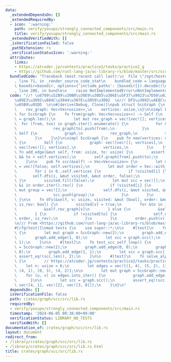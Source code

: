 ```yaml
---
data:
  _extendedDependsOn: []
  _extendedRequiredBy:
  - icon: ':warning:'
    path: verify/yosupo/strongly_connected_components/src/main.rs
    title: verify/yosupo/strongly_connected_components/src/main.rs
  _extendedVerifiedWith: []
  _isVerificationFailed: false
  _pathExtension: rs
  _verificationStatusIcon: ':warning:'
  attributes:
    links:
    - https://atcoder.jp/contests/practice2/tasks/practice2_g
    - https://github.com/rust-lang-ja/ac-library-rs/blob/master/src/scc.rs>
  bundledCode: "Traceback (most recent call last):\n  File \"/opt/hostedtoolcache/Python/3.10.15/x64/lib/python3.10/site-packages/onlinejudge_verify/documentation/build.py\"\
    , line 71, in _render_source_code_stat\n    bundled_code = language.bundle(stat.path,\
    \ basedir=basedir, options={'include_paths': [basedir]}).decode()\n  File \"/opt/hostedtoolcache/Python/3.10.15/x64/lib/python3.10/site-packages/onlinejudge_verify/languages/rust.py\"\
    , line 288, in bundle\n    raise NotImplementedError\nNotImplementedError\n"
  code: "//! \u6709\u52B9\u30B0\u30E9\u30D5\u306E\u5F37\u9023\u7D50\u6210\u5206\u5206\
    \u89E3\u3092\u884C\u3044\u307E\u3059\u3002  \n//! DFS\u3092\u4E8C\u56DE\u884C\u3046\
    \u65B9\u91DD  \n\n#[derive(Debug, Clone)]\npub struct SccGraph {\n    graph: Vec<Vec<usize>>,\n\
    \    rev_graph: Vec<Vec<usize>>,\n    vertices: usize,\n}\n\nimpl From<Vec<Vec<usize>>>\
    \ for SccGraph {\n    fn from(graph: Vec<Vec<usize>>) -> Self {\n        let vertices\
    \ = graph.len();\n        let mut rev_graph = vec![vec![]; vertices];\n      \
    \  for (from, tos) in graph.iter().enumerate() {\n            for &to in tos {\n\
    \                rev_graph[to].push(from);\n            }\n        }\n       \
    \ Self {\n            graph,\n            rev_graph,\n            vertices,\n\
    \        }\n    }\n}\n\nimpl SccGraph {\n    pub fn new(vertices: usize) -> Self\
    \ {\n        Self {\n            graph: vec![vec![]; vertices],\n            rev_graph:\
    \ vec![vec![]; vertices],\n            vertices,\n        }\n    }\n\n    pub\
    \ fn add_edge(&mut self, from: usize, to: usize) {\n        assert!(from < self.vertices\
    \ && to < self.vertices);\n        self.graph[from].push(to);\n        self.rev_graph[to].push(from);\n\
    \    }\n\n    pub fn scc(&self) -> Vec<Vec<usize>> {\n        let mut visited\
    \ = vec![false; self.vertices];\n        let mut order = Vec::with_capacity(self.vertices);\n\
    \        for i in 0..self.vertices {\n            if !visited[i] {\n         \
    \       self.dfs(i, &mut visited, &mut order, false);\n            }\n       \
    \ }\n        visited.fill(false);\n        let mut scc = vec![];\n        for\
    \ &i in order.iter().rev() {\n            if !visited[i] {\n                let\
    \ mut group = vec![];\n                self.dfs(i, &mut visited, &mut group, true);\n\
    \                scc.push(group);\n            }\n        }\n        scc\n   \
    \ }\n\n    fn dfs(&self, v: usize, visited: &mut [bool], order: &mut Vec<usize>,\
    \ is_rev: bool) {\n        visited[v] = true;\n        for &to in if is_rev {\n\
    \            &self.rev_graph[v]\n        } else {\n            &self.graph[v]\n\
    \        } {\n            if !visited[to] {\n                self.dfs(to, visited,\
    \ order, is_rev);\n            }\n        }\n        order.push(v);\n    }\n}\n\
    \n/// From <https://github.com/rust-lang-ja/ac-library-rs/blob/master/src/scc.rs>\n\
    #[cfg(test)]\nmod tests {\n    use super::*;\n\n    #[test]\n    fn test_scc_simple()\
    \ {\n        let mut graph = SccGraph::new(2);\n        graph.add_edge(0, 1);\n\
    \        graph.add_edge(1, 0);\n        let scc = graph.scc();\n        assert_eq!(scc.len(),\
    \ 1);\n    }\n\n    #[test]\n    fn test_scc_self_loop() {\n        let mut graph\
    \ = SccGraph::new(2);\n        graph.add_edge(0, 0);\n        graph.add_edge(0,\
    \ 0);\n        graph.add_edge(1, 1);\n        let scc = graph.scc();\n       \
    \ assert_eq!(scc.len(), 2);\n    }\n\n    #[test]\n    fn solve_alpc_g_sample1()\
    \ {\n        // https://atcoder.jp/contests/practice2/tasks/practice2_g\n    \
    \    let n: usize = 6;\n        let edges = vec![(1, 4), (5, 2), (3, 0), (5, 5),\
    \ (4, 1), (0, 3), (4, 2)];\n\n        let mut graph = SccGraph::new(n);\n    \
    \    for (u, v) in edges.into_iter() {\n            graph.add_edge(u, v);\n  \
    \      }\n\n        let scc = graph.scc();\n        assert_eq!(scc, vec![vec![5],\
    \ vec![4, 1], vec![2], vec![3, 0]]);\n    }\n}\n"
  dependsOn: []
  isVerificationFile: false
  path: crates/graph/scc/src/lib.rs
  requiredBy:
  - verify/yosupo/strongly_connected_components/src/main.rs
  timestamp: '2024-06-05 00:36:00+09:00'
  verificationStatus: LIBRARY_NO_TESTS
  verifiedWith: []
documentation_of: crates/graph/scc/src/lib.rs
layout: document
redirect_from:
- /library/crates/graph/scc/src/lib.rs
- /library/crates/graph/scc/src/lib.rs.html
title: crates/graph/scc/src/lib.rs
---
```

